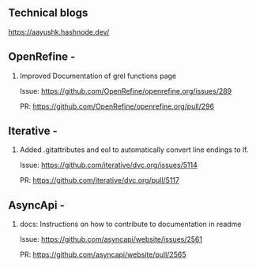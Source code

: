 ## Technical blogs 

https://aayushk.hashnode.dev/

## OpenRefine -

1) Improved Documentation of grel functions page

   Issue: https://github.com/OpenRefine/openrefine.org/issues/289

   PR: https://github.com/OpenRefine/openrefine.org/pull/296

## Iterative -

1) Added .gitattributes and eol to automatically convert line endings to lf.

   Issue: https://github.com/iterative/dvc.org/issues/5114

   PR: https://github.com/iterative/dvc.org/pull/5117

## AsyncApi -

1) docs: Instructions on how to contribute to documentation in readme

    Issue: https://github.com/asyncapi/website/issues/2561
   
    PR: https://github.com/asyncapi/website/pull/2565

